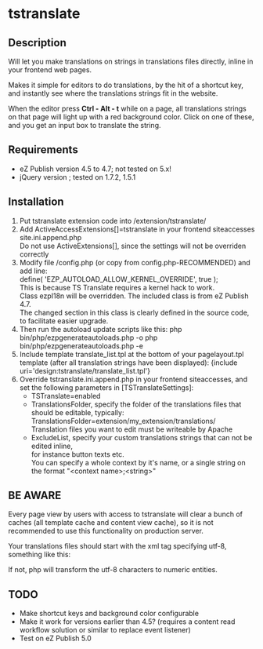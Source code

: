 tstranslate
===========

Description
-----------

Will let you make translations on strings in translations files directly,
inline in your frontend web pages.

Makes it simple for editors to do translations, by the hit of a shortcut key,
and instantly see where the translations strings fit in the website.

When the editor press **Ctrl - Alt - t** while on a page, all translations strings
on that page will light up with a red background color. Click on one of these,
and you get an input box to translate the string.


Requirements
------------

* eZ Publish version 4.5 to 4.7; not tested on 5.x!
* jQuery version <something>; tested on 1.7.2, 1.5.1

Installation
------------

1. Put tstranslate extension code into <ezRoot>/extension/tstranslate/
2. Add ActiveAccessExtensions[]=tstranslate in your frontend siteaccesses site.ini.append.php  
   Do not use ActiveExtensions[], since the settings will not be overriden correctly
3. Modify file <ezRoot>/config.php (or copy from config.php-RECOMMENDED) and add line:  
   define( 'EZP_AUTOLOAD_ALLOW_KERNEL_OVERRIDE', true );  
   This is because TS Translate requires a kernel hack to work.  
   Class ezpI18n will be overridden. The included class is from eZ Publish 4.7.  
   The changed section in this class is clearly defined in the source code, to facilitate easier upgrade.
4. Then run the autoload update scripts like this:
   php bin/php/ezpgenerateautoloads.php -o
   php bin/php/ezpgenerateautoloads.php -e
5. Include template translate_list.tpl at the bottom of your pagelayout.tpl template (after all translation strings have been displayed):
   {include uri='design:tstranslate/translate_list.tpl'}
6. Override tstranslate.ini.append.php in your frontend siteaccesses, and set the following parameters in [TSTranslateSettings]:  
   * TSTranslate=enabled  
   * TranslationsFolder, specify the folder of the translations files that should be editable, typically:  
     TranslationsFolder=extension/my_extension/translations/  
     Translation files you want to edit must be writeable by Apache  
   * ExcludeList, specify your custom translations strings that can not be edited inline,  
     for instance button texts etc.  
     You can specify a whole context by it's name, or a single string on the format "&lt;context name&gt;;&lt;string&gt;"  

BE AWARE
--------

Every page view by users with access to tstranslate will clear a bunch of caches (all template cache and content view cache),
so it is not recommended to use this functionality on production server.

Your translations files should start with the xml tag specifying utf-8, something like this:
<?xml version="1.0" encoding="utf-8"?>
If not, php will transform the utf-8 characters to numeric entities.


TODO
----

* Make shortcut keys and background color configurable
* Make it work for versions earlier than 4.5? (requires a content read workflow solution or similar to replace event listener)
* Test on eZ Publish 5.0
